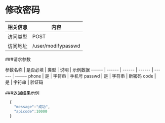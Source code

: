 



# 修改密码
 相关信息 | 内容
 ------ | ------
 访问类型 | POST
 访问地址 | /user/modifypasswd

###请求参数

 参数名称 | 是否必填 | 类型 | 说明 | 示例数据
 ------ | ------ | ------ | ------ | ------ | ------
 phone | 是 | 字符串 | 手机号
 passwd | 是 | 字符串 |  新密码
 code | 是 | 字符串 |   验证码

###返回结果示例

```javascript
  {
    "message":"成功",
    "apicode":10000
  }



```
